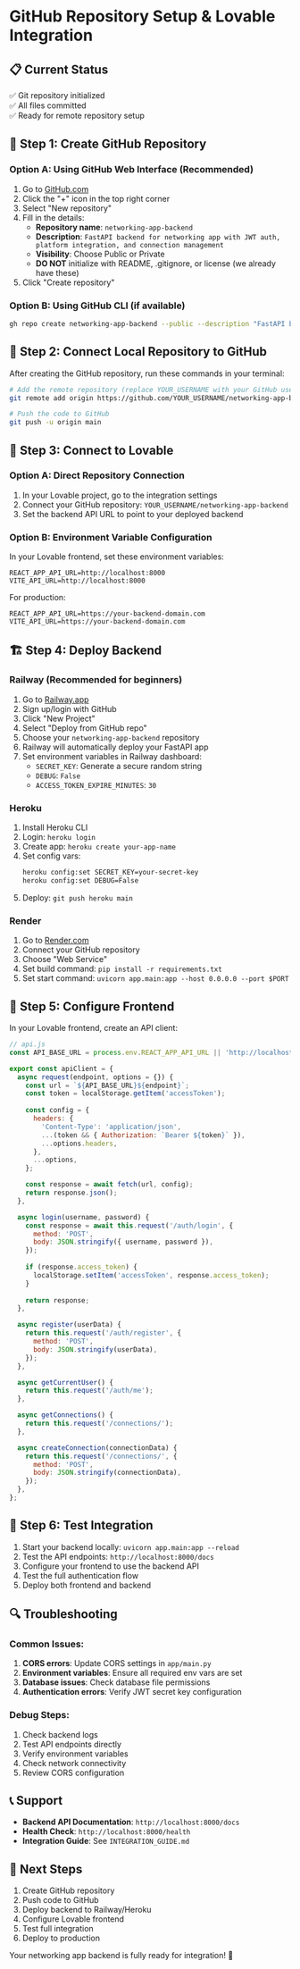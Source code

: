 # GitHub Repository Setup & Lovable Integration

## 📋 Current Status
✅ Git repository initialized  
✅ All files committed  
✅ Ready for remote repository setup  

## 🔗 Step 1: Create GitHub Repository

### Option A: Using GitHub Web Interface (Recommended)
1. Go to [GitHub.com](https://github.com)
2. Click the "+" icon in the top right corner
3. Select "New repository"
4. Fill in the details:
   - **Repository name**: `networking-app-backend`
   - **Description**: `FastAPI backend for networking app with JWT auth, platform integration, and connection management`
   - **Visibility**: Choose Public or Private
   - **DO NOT** initialize with README, .gitignore, or license (we already have these)
5. Click "Create repository"

### Option B: Using GitHub CLI (if available)
```bash
gh repo create networking-app-backend --public --description "FastAPI backend for networking app"
```

## 🔗 Step 2: Connect Local Repository to GitHub

After creating the GitHub repository, run these commands in your terminal:

```bash
# Add the remote repository (replace YOUR_USERNAME with your GitHub username)
git remote add origin https://github.com/YOUR_USERNAME/networking-app-backend.git

# Push the code to GitHub
git push -u origin main
```

## 🚀 Step 3: Connect to Lovable

### Option A: Direct Repository Connection
1. In your Lovable project, go to the integration settings
2. Connect your GitHub repository: `YOUR_USERNAME/networking-app-backend`
3. Set the backend API URL to point to your deployed backend

### Option B: Environment Variable Configuration
In your Lovable frontend, set these environment variables:
```
REACT_APP_API_URL=http://localhost:8000
VITE_API_URL=http://localhost:8000
```

For production:
```
REACT_APP_API_URL=https://your-backend-domain.com
VITE_API_URL=https://your-backend-domain.com
```

## 🏗️ Step 4: Deploy Backend

### Railway (Recommended for beginners)
1. Go to [Railway.app](https://railway.app)
2. Sign up/login with GitHub
3. Click "New Project"
4. Select "Deploy from GitHub repo"
5. Choose your `networking-app-backend` repository
6. Railway will automatically deploy your FastAPI app
7. Set environment variables in Railway dashboard:
   - `SECRET_KEY`: Generate a secure random string
   - `DEBUG`: `False`
   - `ACCESS_TOKEN_EXPIRE_MINUTES`: `30`

### Heroku
1. Install Heroku CLI
2. Login: `heroku login`
3. Create app: `heroku create your-app-name`
4. Set config vars:
   ```bash
   heroku config:set SECRET_KEY=your-secret-key
   heroku config:set DEBUG=False
   ```
5. Deploy: `git push heroku main`

### Render
1. Go to [Render.com](https://render.com)
2. Connect your GitHub repository
3. Choose "Web Service"
4. Set build command: `pip install -r requirements.txt`
5. Set start command: `uvicorn app.main:app --host 0.0.0.0 --port $PORT`

## 🔧 Step 5: Configure Frontend

In your Lovable frontend, create an API client:

```javascript
// api.js
const API_BASE_URL = process.env.REACT_APP_API_URL || 'http://localhost:8000';

export const apiClient = {
  async request(endpoint, options = {}) {
    const url = `${API_BASE_URL}${endpoint}`;
    const token = localStorage.getItem('accessToken');
    
    const config = {
      headers: {
        'Content-Type': 'application/json',
        ...(token && { Authorization: `Bearer ${token}` }),
        ...options.headers,
      },
      ...options,
    };

    const response = await fetch(url, config);
    return response.json();
  },

  async login(username, password) {
    const response = await this.request('/auth/login', {
      method: 'POST',
      body: JSON.stringify({ username, password }),
    });
    
    if (response.access_token) {
      localStorage.setItem('accessToken', response.access_token);
    }
    
    return response;
  },

  async register(userData) {
    return this.request('/auth/register', {
      method: 'POST',
      body: JSON.stringify(userData),
    });
  },

  async getCurrentUser() {
    return this.request('/auth/me');
  },

  async getConnections() {
    return this.request('/connections/');
  },

  async createConnection(connectionData) {
    return this.request('/connections/', {
      method: 'POST',
      body: JSON.stringify(connectionData),
    });
  },
};
```

## 🎯 Step 6: Test Integration

1. Start your backend locally: `uvicorn app.main:app --reload`
2. Test the API endpoints: `http://localhost:8000/docs`
3. Configure your frontend to use the backend API
4. Test the full authentication flow
5. Deploy both frontend and backend

## 🔍 Troubleshooting

### Common Issues:
1. **CORS errors**: Update CORS settings in `app/main.py`
2. **Environment variables**: Ensure all required env vars are set
3. **Database issues**: Check database file permissions
4. **Authentication errors**: Verify JWT secret key configuration

### Debug Steps:
1. Check backend logs
2. Test API endpoints directly
3. Verify environment variables
4. Check network connectivity
5. Review CORS configuration

## 📞 Support

- **Backend API Documentation**: `http://localhost:8000/docs`
- **Health Check**: `http://localhost:8000/health`
- **Integration Guide**: See `INTEGRATION_GUIDE.md`

## 🔄 Next Steps

1. Create GitHub repository
2. Push code to GitHub
3. Deploy backend to Railway/Heroku
4. Configure Lovable frontend
5. Test full integration
6. Deploy to production

Your networking app backend is fully ready for integration! 🚀